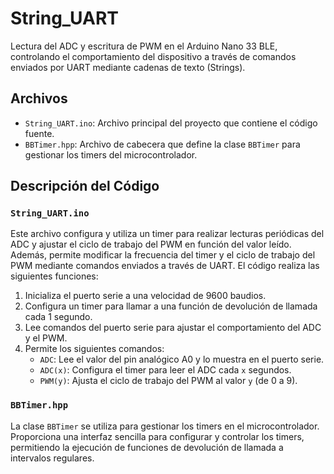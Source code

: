 # String_UART

Lectura del ADC y escritura de PWM en el Arduino Nano 33 BLE, controlando el comportamiento del dispositivo a través de comandos enviados por UART mediante cadenas de texto (Strings).

## Archivos

- `String_UART.ino`: Archivo principal del proyecto que contiene el código fuente.
- `BBTimer.hpp`: Archivo de cabecera que define la clase `BBTimer` para gestionar los timers del microcontrolador.

## Descripción del Código

### `String_UART.ino`

Este archivo configura y utiliza un timer para realizar lecturas periódicas del ADC y ajustar el ciclo de trabajo del PWM en función del valor leído. Además, permite modificar la frecuencia del timer y el ciclo de trabajo del PWM mediante comandos enviados a través de UART. El código realiza las siguientes funciones:

1. Inicializa el puerto serie a una velocidad de 9600 baudios.
2. Configura un timer para llamar a una función de devolución de llamada cada 1 segundo.
3. Lee comandos del puerto serie para ajustar el comportamiento del ADC y el PWM.
4. Permite los siguientes comandos:
   - `ADC`: Lee el valor del pin analógico A0 y lo muestra en el puerto serie.
   - `ADC(x)`: Configura el timer para leer el ADC cada `x` segundos.
   - `PWM(y)`: Ajusta el ciclo de trabajo del PWM al valor `y` (de 0 a 9).

### `BBTimer.hpp`

La clase `BBTimer` se utiliza para gestionar los timers en el microcontrolador. Proporciona una interfaz sencilla para configurar y controlar los timers, permitiendo la ejecución de funciones de devolución de llamada a intervalos regulares.
